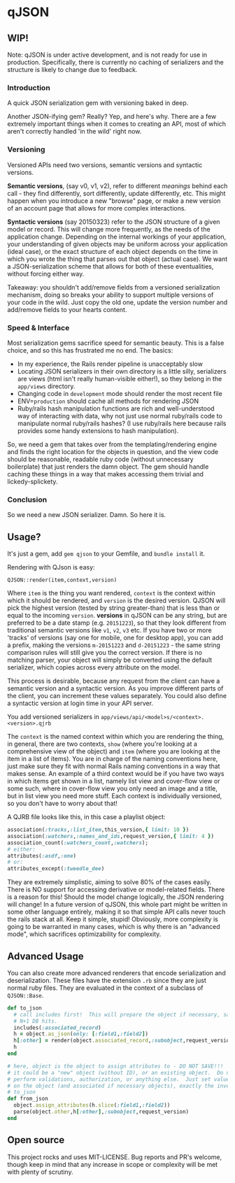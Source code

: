 qJSON
==========
## WIP!
Note: qJSON is under active development, and is not ready for use in production.
Specifically, there is currently no caching of serializers and the structure is
likely to change due to feedback.

### Introduction

A quick JSON serialization gem with versioning baked in deep.

Another JSON-ifying gem?  Really?  Yep, and here's why.  There are a few extremely
important things when it comes to creating an API, most of which aren't correctly
handled 'in the wild' right now.

### Versioning

Versioned APIs need two versions, semantic versions and syntactic versions.

**Semantic versions**, (say v0, v1, v2), refer to different _meanings_ behind
each call - they find differently, sort differently, update differently, etc.
This might happen when you introduce a new "browse" page, or make a new version
of an account page that allows for more complex interactions.

**Syntactic versions** (say 20150323) refer to the JSON structure of a given
model or record.  This will change more frequently, as the needs of the
application change.  Depending on the internal workings of your application,
your understanding of given objects may be uniform across your application
(ideal case), or the exact structure of each object depends on the time in which
you wrote the thing that parses out that object (actual case).  We want a
JSON-serialization scheme that allows for both of these eventualities, without
forcing either way.

Takeaway: you shouldn't add/remove fields from a versioned serialization
mechanism, doing so breaks your ability to support multiple versions of your
code in the wild.  Just copy the old one, update the version number and
add/remove fields to your hearts content.

### Speed & Interface

Most serialization gems sacrifice speed for semantic beauty.  This is a false
choice, and so this has frustrated me no end.  The basics:

- In my experience, the Rails render pipeline is unacceptably slow
- Locating JSON serializers in their own directory is a little silly,
  serializers are views (html isn't really human-visible either!), so they
  belong in the `app/views` directory.
- Changing code in `development` mode should render the most recent file
- ENV=`production` should cache all methods for rendering JSON
- Ruby/rails hash manipulation functions are rich and well-understood way of
  interacting with data, why not just use normal ruby/rails code to manipulate
  normal ruby/rails hashes?  (I use ruby/rails here because rails provides some
  handy extensions to hash manipulation).

So, we need a gem that takes over from the templating/rendering engine and finds
the right location for the objects in question, and the view code should be
reasonable, readable ruby code (without unnecessary boilerplate) that just
renders the damn object.  The gem should handle caching these things in a way
that makes accessing them trivial and lickedy-splickety.

### Conclusion

So we need a new JSON serializer.  Damn.  So here it is.

## Usage?

It's just a gem, add `gem qjson` to your Gemfile, and `bundle install` it.

Rendering with QJson is easy:

`QJSON::render(item,context,version)`

Where `item` is the thing you want rendered, `context` is the context within
which it should be rendered, and `version` is the desired version.  QJSON will
pick the highest version (tested by string greater-than) that is less than or
equal to the incoming `version`.  **versions** in qJSON can be any string, but
are preferred to be a date stamp (e.g. `20151223`), so that they look different
from traditional semantic versions like `v1`, `v2`, `v3` etc.  If you have two
or more 'tracks' of versions (say one for mobile, one for desktop app), you can
add a prefix, making the versions `m-20151223` and `d-20151223` - the same string
comparison rules will still give you the correct version.  If there is no
matching parser, your object will simply be converted using the default
serializer, which copies across every attribute on the model.

This process is desirable, because any request from the client can have a
semantic version and a syntactic version.  As you improve different parts of the
client, you can increment these values separately.  You could also define a
syntactic version at login time in your API server.

You add versioned serializers in `app/views/api/<model>s/<context>.<version>.qjrb`

The `context` is the named context within which you are rendering the thing, in
general, there are two contexts, `show` (where you're looking at a comprehensive
view of the object) and `item` (where you are looking at the item in a list of
items).  You are in charge of the naming conventions here, just make sure they
fit with normal Rails naming conventions in a way that makes sense.  An example
of a third context would be if you have two ways in which items get shown in a
list, namely list view and cover-flow view or some such, where in cover-flow view
you only need an image and a title, but in list view you need more stuff.  Each
context is individually versioned, so you don't have to worry about that!

A QJRB file looks like this, in this case a playlist object:

```ruby
association(:tracks,:list_item,this_version,{ limit: 10 })
association(:watchers,:names_and_ids,request_version,{ limit: 4 })
association_count(:watchers_count,:watchers);
# either:
attributes(:asdf,:one)
# or:
attributes_except(:tweedle_dee)
```

They are extremely simplistic, aiming to solve 80% of the cases easily.  There
is NO support for accessing derivative or model-related fields.  There is a reason
for this!  Should the model change logically, the JSON rendering will change!
In a future version of qJSON, this whole part might be written in some other
language entirely, making it so that simple API calls never touch the rails stack
at all.  Keep it simple, stupid!  Obviously, more complexity is going to be
warranted in many cases, which is why there is an "advanced mode", which
sacrifices optimizability for complexity.

## Advanced Usage

You can also create more advanced renderers that encode serialization and
deserialization.  These files have the extension `.rb` since they are just normal
ruby files.  They are evaluated in the context of a subclass of `QJSON::Base`.

```ruby
def to_json
  # call includes first!  This will prepare the object if necessary, saving you
  # N+1 DB hits.
  includes(:associated_record)
  h = object.as_json(only: [:field1,:field2])
  h[:other] = render(object.associated_record,:subobject,request_version)
  h    
end

# here, object is the object to assign attributes to - DO NOT SAVE!!!
# it could be a "new" object (without ID), or an existing object.  Do not
# perform validations, authorization, or anything else.  Just set values
# on the object (and associated if necessary objects), exactly the inverse of
# to_json
def from_json
  object.assign_attributes(h.slice(:field1,:field2))
  parse(object.other,h[:other],:subobject,request_version)
end
```

## Open source

This project rocks and uses MIT-LICENSE.  Bug reports and PR's welcome, though
keep in mind that any increase in scope or complexity will be met with plenty
of scrutiny.
